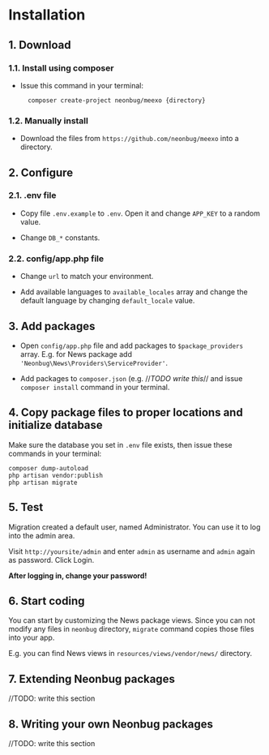 # Installation #

## 1. Download ##

### 1.1. Install using composer

* Issue this command in your terminal:

		composer create-project neonbug/meexo {directory}

### 1.2. Manually install

* Download the files from `https://github.com/neonbug/meexo` into a directory.

## 2. Configure

### 2.1. .env file

* Copy file `.env.example` to `.env`. Open it and change `APP_KEY` to a random value.

* Change `DB_*` constants.

### 2.2. config/app.php file

* Change `url` to match your environment.

* Add available languages to `available_locales` array and change the default language by changing `default_locale` value.

## 3. Add packages

* Open `config/app.php` file and add packages to `$package_providers` array. E.g. for News package add `'Neonbug\News\Providers\ServiceProvider'`.

* Add packages to `composer.json` (e.g. //*TODO write this*// and issue `composer install` command in your terminal.

## 4. Copy package files to proper locations and initialize database

Make sure the database you set in `.env` file exists, then issue these commands in your terminal:
```
composer dump-autoload
php artisan vendor:publish
php artisan migrate
```

## 5. Test

Migration created a default user, named Administrator. You can use it to log into the admin area.

Visit `http://yoursite/admin` and enter `admin` as username and `admin` again as password. Click Login.

**After logging in, change your password!**

## 6. Start coding

You can start by customizing the News package views. Since you can not modify any files in `neonbug` directory, `migrate` command copies those files into your app.

E.g. you can find News views in `resources/views/vendor/news/` directory.

## 7. Extending Neonbug packages

//TODO: write this section

## 8. Writing your own Neonbug packages

//TODO: write this section
